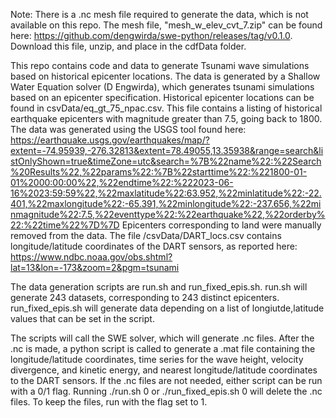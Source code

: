 Note: There is a .nc mesh file required to generate the data, which is not available on this repo.
The mesh file, "mesh_w_elev_cvt_7.zip" can be found here: https://github.com/dengwirda/swe-python/releases/tag/v0.1.0.
Download this file, unzip, and place in the cdfData folder.

This repo contains code and data to generate Tsunami wave simulations based on historical epicenter locations.
The data is generated by a Shallow Water Equation solver (D Engwirda), which generates tsunami simulations based on an epicenter specification.
Historical epicenter locations can be found in csvData/eq_gt_75_npac.csv. This file contains a listing of historical earthquake epicenters with magnitude greater than 7.5, going back to 1800.
The data was generated using the USGS tool found here: https://earthquake.usgs.gov/earthquakes/map/?extent=-74.95939,-276.32813&extent=78.49055,13.35938&range=search&listOnlyShown=true&timeZone=utc&search=%7B%22name%22:%22Search%20Results%22,%22params%22:%7B%22starttime%22:%221800-01-01%2000:00:00%22,%22endtime%22:%222023-06-16%2023:59:59%22,%22maxlatitude%22:63.952,%22minlatitude%22:-22.401,%22maxlongitude%22:-65.391,%22minlongitude%22:-237.656,%22minmagnitude%22:7.5,%22eventtype%22:%22earthquake%22,%22orderby%22:%22time%22%7D%7D
Epicenters corresponding to land were manually removed from the data.
The file /csvData/DART_locs.csv contains longitude/latitude coordinates of the DART sensors, as reported here: https://www.ndbc.noaa.gov/obs.shtml?lat=13&lon=-173&zoom=2&pgm=tsunami

The data generation scripts are run.sh and run_fixed_epis.sh.
run.sh will generate 243 datasets, corresponding to 243 distinct epicenters.
run_fixed_epis.sh will generate data depending on a list of longiutde,latitude values that can be set in the script.

The scripts will call the SWE solver, which will generate .nc files. After the .nc is made, a python script is called to generate a .mat file containing the longitude/latitude coordinates, time series for the wave height, velocity divergence, and kinetic energy, and nearest longitude/latitude coordinates to the DART sensors.
If the .nc files are not needed, either script can be run with a 0/1 flag. 
Running ./run.sh 0 or ./run_fixed_epis.sh 0 will delete the .nc files. To keep the files, run with the flag set to 1.